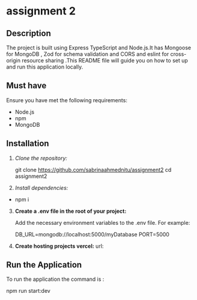 
# assignment 2


## Description

The project is built using Express TypeScript and Node.js.It has Mongoose for MongoDB , Zod for schema validation and CORS and  eslint for cross-origin resource sharing .This README file will guide you on how to set up and run this application locally.

## Must have

 Ensure you have met the following requirements:
- Node.js 
- npm 
- MongoDB 

## Installation

1. *Clone the repository:*
    
    git clone https://github.com/sabrinaahmednitu/assignment2
    cd assignment2
    
    

2. *Install dependencies:*

  - npm i
    

3. **Create a .env file in the root of your project:**
    
    Add the necessary environment variables to the .env file. For example:
    
    DB_URL=mongodb://localhost:5000/myDatabase
    PORT=5000
    
4. **Create hosting projects vercel:**
url:  


## Run the Application
To run the application the command is :

npm run start:dev